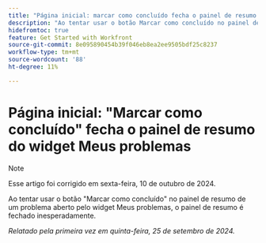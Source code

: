 ```yaml
---
title: "Página inicial: marcar como concluído fecha o painel de resumo do widget Meus problemas"
description: "Ao tentar usar o botão Marcar como concluído no painel de resumo de um problema aberto pelo widget Meus problemas, o painel de resumo é fechado inesperadamente."
hidefromtoc: true
feature: Get Started with Workfront
source-git-commit: 8e095890454b39f046eb8ea2ee9505bdf25c8237
workflow-type: tm+mt
source-wordcount: '88'
ht-degree: 11%

---
```



# Página inicial: &quot;Marcar como concluído&quot; fecha o painel de resumo do widget Meus problemas

>[!NOTE]
>
>Esse artigo foi corrigido em sexta-feira, 10 de outubro de 2024.

Ao tentar usar o botão &quot;Marcar como concluído&quot; no painel de resumo de um problema aberto pelo widget Meus problemas, o painel de resumo é fechado inesperadamente.

_Relatado pela primeira vez em quinta-feira, 25 de setembro de 2024._

